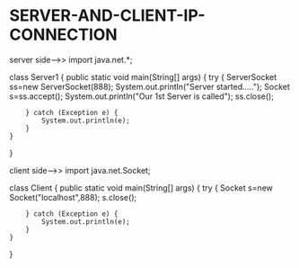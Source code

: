 # SERVER-AND-CLIENT-IP-CONNECTION

server side-->>
import java.net.*;

class Server1 {
    public static void main(String[] args) {
        try {
            ServerSocket ss=new ServerSocket(888);
            System.out.println("Server started.....");
            Socket s=ss.accept();
            System.out.println("Our 1st Server is called");
            ss.close();
            
        } catch (Exception e) {
            System.out.println(e);
        }
    }
     
}

client side-->>
import java.net.Socket;

class Client {
    public static void main(String[] args) {
        try {
            Socket s=new Socket("localhost",888);
            s.close();

            
        } catch (Exception e) {
            System.out.println(e);
        }
    }
}
